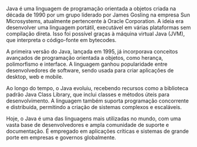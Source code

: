 Java é uma linguagem de programação orientada a objetos criada na década de 1990 por um grupo liderado por James Gosling na empresa Sun Microsystems, atualmente pertencente à Oracle Corporation. A ideia era desenvolver uma linguagem portátil, executável em várias plataformas sem compilação direta. Isso foi possível graças à máquina virtual Java (JVM), que interpreta o código-fonte em bytecodes.

A primeira versão do Java, lançada em 1995, já incorporava conceitos avançados de programação orientada a objetos, como herança, polimorfismo e interface. A linguagem ganhou popularidade entre desenvolvedores de software, sendo usada para criar aplicações de desktop, web e mobile.

Ao longo do tempo, o Java evoluiu, recebendo recursos como a biblioteca padrão Java Class Library, que inclui classes e métodos úteis para desenvolvimento. A linguagem também suporta programação concorrente e distribuída, permitindo a criação de sistemas complexos e escaláveis.

Hoje, o Java é uma das linguagens mais utilizadas no mundo, com uma vasta base de desenvolvedores e ampla comunidade de suporte e documentação. É empregado em aplicações críticas e sistemas de grande porte em empresas e governos globalmente.
